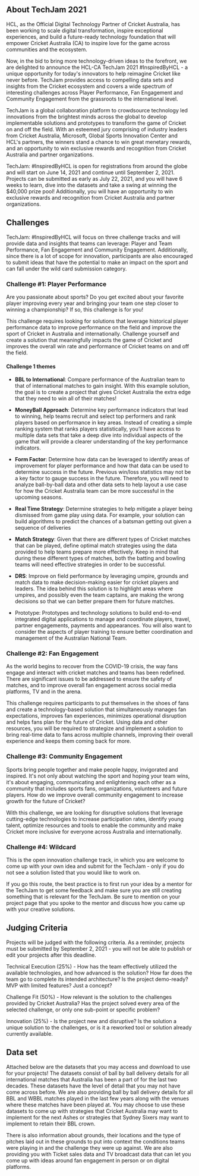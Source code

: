 ## About TechJam 2021

HCL, as the Official Digital Technology Partner of Cricket Australia, has been working to scale digital transformation, inspire exceptional experiences, and build a future-ready technology foundation that will empower Cricket Australia (CA) to inspire love for the game across communities and the ecosystem. 

Now, in the bid to bring more technology-driven ideas to the forefront, we are delighted to announce the HCL-CA TechJam 2021 #InspiredByHCL - a unique opportunity for today's innovators to help reimagine Cricket like never before. TechJam provides access to compelling data sets and insights from the Cricket ecosystem and covers a wide spectrum of interesting challenges across Player Performance, Fan Engagement and Community Engagement from the grassroots to the international level.

TechJam is a global collaboration platform to crowdsource technology led innovations from the brightest minds across the global to develop implementable solutions and prototypes to transform the game of Cricket on and off the field. With an esteemed jury comprising of industry leaders from Cricket Australia, Microsoft, Global Sports Innovation Center and HCL's partners, the winners stand a chance to win great menetary rewards, and an opportunity to win exclusive rewards and recognition from Cricket Australia and partner organizations. 

TechJam: #InspiredByHCL is open for registrations from around the globe and will start on June 14, 2021 and continue until September 2, 2021. Projects can be submitted as early as July 22, 2021, and you will have 6 weeks to learn, dive into the datasets and take a swing at winning the $40,000 prize pool! Additionally, you will have an opportunity to win exclusive rewards and recognition from Cricket Australia and partner organizations. 

## Challenges
TechJam: #InspiredByHCL will focus on three challenge tracks and will provide data and insights that teams can leverage: Player and Team Performance, Fan Engagement and Community Engagement. Additionally, since there is a lot of scope for innovation, participants are also encouraged to submit ideas that have the potential to make an impact on the sport and can fall under the wild card submission category. 

### Challenge #1: Player Performance

Are you passionate about sports? Do you get excited about your favorite player improving every year and bringing your team one step closer to winning a championship? If so, this challenge is for you!

This challenge requires looking for solutions that leverage historical player performance data to improve performance on the field and improve the sport of Cricket in Australia and internationally. Challenge yourself and create a solution that meaningfully impacts the game of Cricket and improves the overall win rate and performance of Cricket teams on and off the field.

#### Challenge 1 themes

- **BBL to International**: Compare performance of the Australian team to that of international matches to gain insight. With this example solution, the goal is to create a project that gives Cricket Australia the extra edge that they need to win all of their matches!

- **MoneyBall Approach**: Determine key performance indicators that lead to winning, help teams recruit and select top performers and rank players based on performance in key areas. Instead of creating a simple ranking system that ranks players statistically, you’ll have access to multiple data sets that take a deep dive into individual aspects of the game that will provide a clearer understanding of the key performance indicators. 

- **Form Factor**: Determine how data can be leveraged to identify areas of improvement for player performance and how that data can be used to determine success in the future. Previous win/loss statistics may not be a key factor to gauge success in the future. Therefore, you will need to analyze ball-by-ball data and other data sets to help layout a use case for how the Cricket Australia team can be more successful in the upcoming seasons.

- **Real Time Strategy**: Determine strategies to help mitigate a player being dismissed from game play using data. For example, your solution can build algorithms to predict the chances of a batsman getting out given a sequence of deliveries

- **Match Strategy**: Given that there are different types of Cricket matches that can be played, define optimal match strategies using the data provided to help teams prepare more effectively. Keep in mind that during these different types of matches, both the batting and bowling teams will need effective strategies in order to be successful.

- **DRS**: Improve on field performance by leveraging umpire, grounds and match data to make decision-making easier for cricket players and leaders. The idea behind this solution is to highlight areas where umpires, and possibly even the team captains, are making the wrong decisions so that we can better prepare them for future matches.

- Prototype: Prototypes and technology solutions to build end-to-end integrated digital applications to manage and coordinate players, travel, partner engagements, payments and appearances. You will also want to consider the aspects of player training to ensure better coordination and management of the Australian National Team.


### Challenge #2: Fan Engagement

As the world begins to recover from the COVID-19 crisis, the way fans engage and interact with cricket matches and teams has been redefined. There are significant issues to be addressed to ensure the safety of matches, and to improve overall fan engagement across social media platforms, TV and in the arena.

This challenge requires participants to put themselves in the shoes of fans and create a technology-based solution that simultaneously manages fan expectations, improves fan experiences, minimizes operational disruption and helps fans plan for the future of Cricket. Using data and other resources, you will be required to strategize and implement a solution to bring real-time data to fans across multiple channels, improving their overall experience and keeps them coming back for more. 

### Challenge #3: Community Engagement

Sports bring people together and make people happy, invigorated and inspired. It's not only about watching the sport and hoping your team wins, it's about engaging, communicating and enlightening each other as a community that includes sports fans, organizations, volunteers and future players. How do we improve overall community engagement to increase growth for the future of Cricket? 

With this challenge, we are looking for disruptive solutions that leverage cutting-edge technologies to increase participation rates, identify young talent, optimize resources and tools to enable the community and make Cricket more inclusive for everyone across Australia and internationally. 

### Challenge #4: Wildcard

This is the open innovation challenge track, in which you are welcome to come up with your own idea and submit for the TechJam - only if you do not see a solution listed that you would like to work on.

If you go this route, the best practice is to first run your idea by a mentor for the TechJam to get some feedback and make sure you are still creating something that is relevant for the TechJam. Be sure to mention on your project page that you spoke to the mentor and discuss how you came up with your creative solutions.

## Judging Criteria
Projects will be judged with the following criteria. As a reminder, projects must be submitted by September 2, 2021 - you will not be able to publish or edit your projects after this deadline.

Technical Execution (25%) - How has the team effectively utilized the available technologies, and how advanced is the solution? How far does the team go to complete its intended architecture? Is the project demo-ready? MVP with limited features? Just a concept?

Challenge Fit (50%) - How relevant is the solution to the challenges provided by Cricket Australia? Has the project solved every area of the selected challenge, or only one sub-point or specific problem?

Innovation (25%) - Is the project new and disruptive? Is the solution a unique solution to the challenges, or is it a reworked tool or solution already currently available.

## Data set
Attached below are the datasets that you may access and download to use for your projects! The datasets consist of ball by ball delivery details for all international matches that Australia has been a part of for the last two decades. These datasets have the level of detail that you may not have come across before. We are also providing ball by ball delivery details for all BBL and WBBL matches played in the last few years along with the venues where these matches have been played at. You may choose to use these datasets to come up with strategies that Cricket Australia may want to implement for the next Ashes or strategies that Sydney Sixers may want to implement to retain their BBL crown.

There is also information about grounds, their locations and the type of pitches laid out in these grounds to put into context the conditions teams were playing in and the challenge they were up against. We are also providing you with Ticket sales data and TV broadcast data that can let you come up with ideas around fan engagement in person or on digital platforms.
